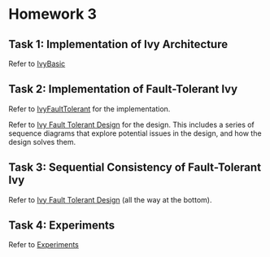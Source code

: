 # Homework 3

## Task 1: Implementation of Ivy Architecture
Refer to [IvyBasic](./IvyBasic)

## Task 2: Implementation of Fault-Tolerant Ivy
Refer to [IvyFaultTolerant](./IvyFaultTolerant) for the implementation.

Refer to [Ivy Fault Tolerant Design](./IvyFaultTolerant/Design.md) for the design. This includes a series of sequence diagrams that explore potential issues in the design, and how the design solves them.

## Task 3: Sequential Consistency of Fault-Tolerant Ivy
Refer to [Ivy Fault Tolerant Design](./IvyFaultTolerant/Design.md) (all the way at the bottom).

## Task 4: Experiments
Refer to [Experiments](./Experiments.md)

